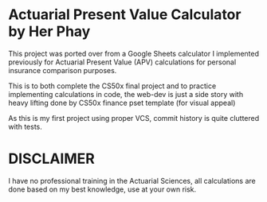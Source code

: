 # Actuarial Present Value Calculator by Her Phay

This project was ported over from a Google Sheets calculator I implemented previously for Actuarial Present Value (APV) calculations for personal insurance comparison purposes.

This is to both complete the CS50x final project and to practice implementing calculations in code, the web-dev is just a side story with heavy lifting done by CS50x finance pset template (for visual appeal)

As this is my first project using proper VCS, commit history is quite cluttered with tests.



# DISCLAIMER
I have no professional training in the Actuarial Sciences, all calculations are done based on my best knowledge, use at your own risk.
